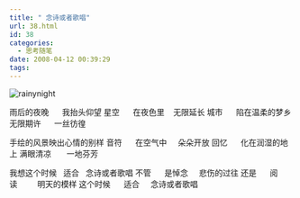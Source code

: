 ```yaml
---
title: " 念诗或者歌唱"
url: 38.html
id: 38
categories:
  - 思考随笔
date: 2008-04-12 00:39:29
tags:
---
```


![rainynight](../../../images/2008/04/rainynight.jpg)

雨后的夜晚      我抬头仰望 星空      在夜色里    无限延长 城市      陷在温柔的梦乡 无限期许      一丝彷徨

手绘的风景映出心情的别样 音符      在空气中     朵朵开放 回忆      化在润湿的地上 满眼清凉       一地芬芳

我想这个时候   适合   念诗或者歌唱 不管      是悼念     悲伤的过往 还是      阅读         明天的模样 这个时候      适合     念诗或者歌唱